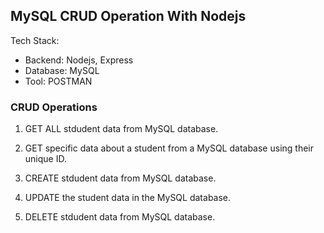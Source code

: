 ## MySQL CRUD Operation With Nodejs
Tech Stack: 
* Backend: Nodejs, Express
* Database: MySQL
* Tool: POSTMAN

### CRUD Operations
1) GET ALL stdudent data from MySQL database.

2) GET specific data about a student from a MySQL database using their unique ID.

3) CREATE stdudent data from MySQL database.

4) UPDATE the student data in the MySQL database.

5) DELETE stdudent data from MySQL database.
